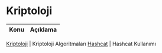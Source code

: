 # Kriptoloji

Konu | Açıklama
---- | -----------

[Kriptoloji](00-Kriptoloji.md) | Kriptoloji Algoritmaları
[Hashcat](01-Hashcat.md) | Hashcat Kullanımı
